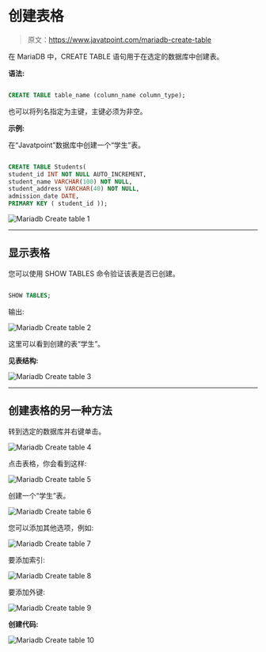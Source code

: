# 创建表格

> 原文：<https://www.javatpoint.com/mariadb-create-table>

在 MariaDB 中，CREATE TABLE 语句用于在选定的数据库中创建表。

**语法:**

```sql

CREATE TABLE table_name (column_name column_type);

```

也可以将列名指定为主键，主键必须为非空。

**示例:**

在“Javatpoint”数据库中创建一个“学生”表。

```sql

CREATE TABLE Students(
student_id INT NOT NULL AUTO_INCREMENT,
student_name VARCHAR(100) NOT NULL,
student_address VARCHAR(40) NOT NULL,
admission_date DATE,
PRIMARY KEY ( student_id ));

```

![Mariadb Create table 1](img/d135a8074749b4f931934e73d59eec01.png)

* * *

## 显示表格

您可以使用 SHOW TABLES 命令验证该表是否已创建。

```sql

SHOW TABLES; 

```

输出:

![Mariadb Create table 2](img/4bab22ee742660f181fd989ed9f7c278.png)

这里可以看到创建的表“学生”。

**见表结构:**

![Mariadb Create table 3](img/a984ed02d0de8eeefac18cde1c135511.png)

* * *

## 创建表格的另一种方法

转到选定的数据库并右键单击。

![Mariadb Create table 4](img/e71d4e04ed4229f07e245077348e0684.png)

点击表格，你会看到这样:

![Mariadb Create table 5](img/f1533983faaa523d6ddc40566ac6b6b5.png)

创建一个“学生”表。

![Mariadb Create table 6](img/f3425d7db7b430ca259306bf6f065d00.png)

您可以添加其他选项，例如:

![Mariadb Create table 7](img/eb01bc445bcf8ca1a841a51bd6d7f772.png)

要添加索引:

![Mariadb Create table 8](img/7c0fe52c576095639ea5c342d828c206.png)

要添加外键:

![Mariadb Create table 9](img/72e2b688680563c2411b5d2f86082e22.png)

**创建代码:**

![Mariadb Create table 10](img/10501928efb997bd88b4c00f90636554.png)